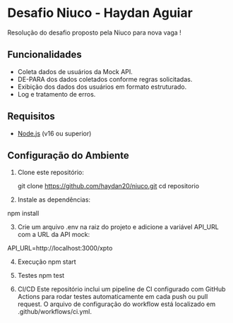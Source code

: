 
# Desafio Niuco - Haydan Aguiar

Resolução do desafio proposto pela Niuco para nova vaga !

## Funcionalidades

- Coleta dados de usuários da Mock API.
- DE-PARA dos dados coletados conforme regras solicitadas.
- Exibição dos dados dos usuários em formato estruturado.
- Log e tratamento de erros.

## Requisitos


- [Node.js](https://nodejs.org/) (v16 ou superior)

## Configuração do Ambiente

1. Clone este repositório:

   git clone https://github.com/haydan20/niuco.git
   cd repositorio
   
2. Instale as dependências:

npm install

3. Crie um arquivo .env na raiz do projeto e adicione a variável API_URL com a URL da API mock:

API_URL=http://localhost:3000/xpto


4. Execução
npm start


5. Testes
npm test

6. CI/CD
Este repositório inclui um pipeline de CI configurado com GitHub Actions para rodar testes automaticamente em cada push ou pull request. O arquivo de configuração do workflow está localizado em .github/workflows/ci.yml.



